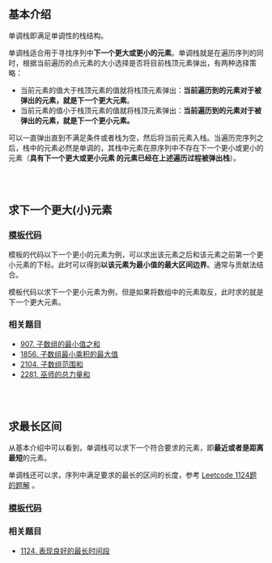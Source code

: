 ## 基本介绍

单调栈即满足单调性的栈结构。

单调栈适合用于寻找序列中**下一个更大或更小的元素**。单调栈就是在遍历序列的同时，根据当前遍历的点元素的大小选择是否将目前栈顶元素弹出，有两种选择策略：

- 当前元素的值大于栈顶元素的值就将栈顶元素弹出：**当前遍历到的元素对于被弹出的元素，就是下一个更大元素**。
- 当前元素的值小于栈顶元素的值就将栈顶元素弹出：**当前遍历到的元素对于被弹出的元素，就是下一个更小元素。**

可以一直弹出直到不满足条件或者栈为空，然后将当前元素入栈。当遍历完序列之后，栈中的元素必然是单调的，其栈中元素在原序列中不存在下一个更小或更小的元素（**具有下一个更大或更小元素 的元素已经在上述遍历过程被弹出栈**）。

<br/><br/>

## 求下一个更大(小)元素

### [模板代码](./Monotonic_Stack.cpp)

模板的代码以下一个更小的元素为例，可以求出该元素之后和该元素之前第一个更小元素的下标。此时可以得到**以该元素为最小值的最大区间边界**。通常与贡献法结合。

模板代码以求下一个更小元素为例，但是如果将数组中的元素取反，此时求的就是下一个更大元素。

### 相关题目

- [907. 子数组的最小值之和](https://leetcode.cn/problems/sum-of-subarray-minimums/)
- [1856. 子数组最小乘积的最大值](https://leetcode.cn/problems/maximum-subarray-min-product/)
- [2104. 子数组范围和](https://leetcode.cn/problems/sum-of-subarray-ranges/)
- [2281. 巫师的总力量和](https://leetcode.cn/problems/sum-of-total-strength-of-wizards/)

<br/><br/>

## 求最长区间

从基本介绍中可以看到，单调栈可以求下一个符合要求的元素，即**最近或者是距离最短**的元素。

单调栈还可以求，序列中满足要求的最长的区间的长度，参考 [Leetcode 1124题 的题解](https://leetcode.cn/problems/longest-well-performing-interval/solutions/2110211/liang-chong-zuo-fa-liang-zhang-tu-miao-d-hysl/) 。

### [模板代码](./Find_Longest_Interval.cpp)

### 相关题目

- [1124. 表现良好的最长时间段](https://leetcode.cn/problems/longest-well-performing-interval/)
